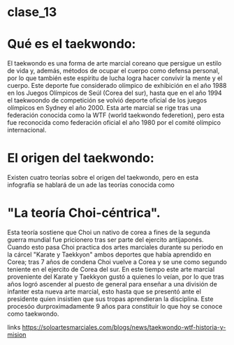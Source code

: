 # clase_13

# Qué es el taekwondo: 

El taekwondo es una forma de arte marcial coreano que persigue un estilo de vida y, además, métodos de ocupar el cuerpo como defensa personal, por lo que también este espíritu de lucha logra hacer convivir la mente y el cuerpo. Este deporte fue considerado olímpico de exhibición en el año 1988  en los Juegos Olímpicos de Seúl (Corea del sur), hasta que en el año 1994 el taekwoondo de competición se volvió deporte oficial de los juegos olímpicos en Sydney el año 2000. Esta arte marcial se rige tras una federación conocida como la WTF (world taekwondo federetion), pero esta fue reconocida como federación oficial el año 1980 por el comité olímpico internacional. 


# El origen del taekwondo: 

Existen cuatro teorías sobre el origen del taekwondo, pero en esta infografía se hablará de un ade las teorías conocida como 
# "La teoría Choi-céntrica". 
Esta teoría sostiene que Choi un nativo de corea a fines de la segunda guerra mundial fue pricionero tras ser parte del ejercito antijaponés. Cuando esto pasa Choi practica dos artes marciales durante su periodo en la cárcel "Karate y Taekkyon" ambos deportes que había aprendido en Corea; tras 7 años de condena Choi vuelve a Corea y se une como segundo teniente en el ejercito de Corea del sur. En este tiempo este arte marcial proveniente del  Karate y Taekkyon gustó a quienes lo veían, por lo que tras años logró ascender al puesto de general para enseñar a una división de infanter esta nueva arte marcial, esto hasta que se presentó ante el presidente quien insistien que sus tropas aprendieran la disciplina. Este procesóo durproximadamente 9 años para constituir lo que hoy se conoce como taekwondo. 




















links 
https://soloartesmarciales.com/blogs/news/taekwondo-wtf-historia-y-mision 
